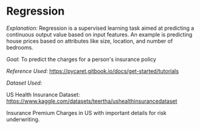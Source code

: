 # Regression

*Explanation:*
Regression is a supervised learning task aimed at predicting a continuous output value based on input features. An example is predicting house prices based on attributes like size, location, and number of bedrooms.

*Goal:* To predict the charges for a person's insurance policy

*Reference Used:* https://pycaret.gitbook.io/docs/get-started/tutorials

*Dataset Used:*

US Health Insurance Dataset: https://www.kaggle.com/datasets/teertha/ushealthinsurancedataset

Insurance Premium Charges in US with important details for risk underwriting.

